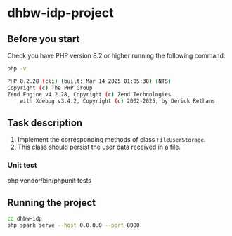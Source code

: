 # dhbw-idp-project

## Before you start

Check you have PHP version 8.2 or higher running the following command:
```sh
php -v

PHP 8.2.28 (cli) (built: Mar 14 2025 01:05:38) (NTS)
Copyright (c) The PHP Group
Zend Engine v4.2.28, Copyright (c) Zend Technologies
    with Xdebug v3.4.2, Copyright (c) 2002-2025, by Derick Rethans
```

## Task description
1. Implement the corresponding methods of class `FileUserStorage`.
2. This class should persist the user data received in a file. 

### Unit test
~~php vendor/bin/phpunit tests~~

## Running the project

```sh
cd dhbw-idp
php spark serve --host 0.0.0.0 --port 8080
```